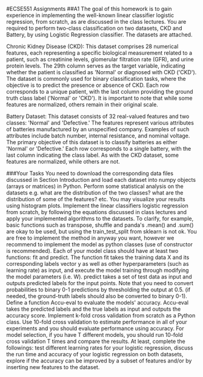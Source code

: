 #ECSE551 Assignments
##A1
The goal of this homework is to gain experience in implementing the well-known linear classifier logistic regression, from scratch, as are discussed in the class lectures. You are required to perform two-class classification on two datasets, CKD and Battery, by using Logistic Regression classifier. The datasets are attached.

Chronic Kidney Disease (CKD): This dataset comprises 28 numerical features, each representing a specific biological measurement related to a patient, such as creatinine levels, glomerular filtration rate (GFR), and urine protein levels. The 29th column serves as the target variable, indicating whether the patient is classified as 'Normal' or diagnosed with CKD ('CKD'). The dataset is commonly used for binary classification tasks, where the objective is to predict the presence or absence of CKD. Each row corresponds to a unique patient, with the last column providing the ground truth class label ('Normal' or 'CKD'). It is important to note that while some features are normalized, others remain in their original scale.

Battery Dataset: This dataset consists of 32 real-valued features and two classes: 'Normal' and 'Defective.' The features represent various attributes of batteries manufactured by an unspecified company. Examples of such attributes include batch number, internal resistance, and nominal voltage. The primary objective of this dataset is to classify batteries as either 'Normal' or 'Defective.' Each row corresponds to a single battery, with the last column indicating the class label. As with the CKD dataset, some features are normalized, while others are not.

###Your Tasks
You need to download the corresponding data files discussed in Section Introduction and load each dataset into numpy objects (arrays or matrices) in Python.
Perform some statistical analysis on the datasets e.g. what are the distribution of the two classes? what are the distribution of some of the features? etc. You may visualize your results using histogram plots.
Implement the linear classifiers logistic regression from scratch, by following the equations discussed in class lectures and apply your implemented algorithms to the datasets. To clarify, for example, basic functions such as transpose, shuffle and panda's .mean() and .sum() are okay to be used, but using the train_test_split from sklearn is not ok.
You are free to implement the method in anyway you want, however we recommend to implement the model as python classes (use of constructor is recommended). Each of your model class should have at least two functions: fit and predict. The function fit takes the training data X and its corresponding labels vector y as well as other hyperparameters (such as learning rate) as input, and execute the model training through modifying the model parameters (i.e. W). predict takes a set of test data as input and outputs predicted labels for the input points. Note that you need to convert probabilities to binary 0-1 predictions by thresholding the output at 0.5. (if needed, the ground-truth labels should also be converted to binary 0-1).
Define a function Accu-eval to evaluate the models' accuracy. Accu-eval takes the predicted labels and the true labels as input and outputs the accuracy score.
Implement k-fold cross validation from scratch as a Python class. Use 10-fold cross validation to estimate performance in all of your experiments and you should evaluate performance using accuracy. For model selection, if you have T different models, you should run 10-fold cross validation T times and compare the results. 
At least, complete the followings: test different learning rates for your logistic regression, discuss the run time and accuracy of your logistic regression on both datasets, explore if the accuracy can be improved by a subset of features and/or by inserting new features to the dataset.

